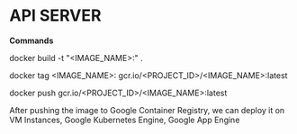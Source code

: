 # API SERVER

<b>Commands</b>

docker build -t "<IMAGE_NAME>:<VERSION>" .

docker tag <IMAGE_NAME>:<VERSION> gcr.io/<PROJECT_ID>/<IMAGE_NAME>:latest

docker push gcr.io/<PROJECT_ID>/<IMAGE_NAME>:latest

After pushing the image to Google Container Registry, we can deploy it on VM Instances, Google Kubernetes Engine, Google App Engine